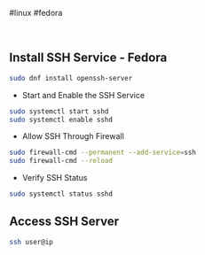 #linux #fedora

&nbsp;

## Install SSH Service - Fedora
```bash
sudo dnf install openssh-server

```

* Start and Enable the SSH Service
```bash
sudo systemctl start sshd
sudo systemctl enable sshd

```

* Allow SSH Through Firewall
```bash
sudo firewall-cmd --permanent --add-service=ssh
sudo firewall-cmd --reload

```

* Verify SSH Status
```bash
sudo systemctl status sshd

```

## Access SSH Server
```bash
ssh user@ip

```